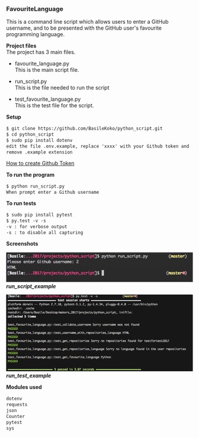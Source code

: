 ### FavouriteLanguage

This is a command line script which allows users to enter a GitHub username, and to be presented with the GitHub user's favourite programming language.

**Project files**  
The project has 3 main files.

- favourite_language.py  
This is the main script file.

- run_script.py  
This is the file needed to run the script

- test_favourite_language.py  
This is the test file for the script.


**Setup**
```
$ git clone https://github.com/BasileKoko/python_script.git
$ cd python_script
$ sudo pip install dotenv
edit the file .env.example, replace 'xxxx' with your Github token and remove .example extension
```
[How to create Github Token](https://help.github.com/articles/creating-a-personal-access-token-for-the-command-line/)

**To run the program**
```
$ python run_script.py
When prompt enter a Github username
```

**To run tests**
```
$ sudo pip install pytest
$ py.test -v -s
-v : for verbose output
-s : to disable all capturing
```
**Screenshots**

![](https://github.com/BasileKoko/python_script/blob/master/run_script_example.png)  
**_run_script_example_**


![](https://github.com/BasileKoko/python_script/blob/master/run_test_example.png)
**_run_test_example_**

**Modules used**
```
dotenv
requests
json
Counter
pytest
sys
```
